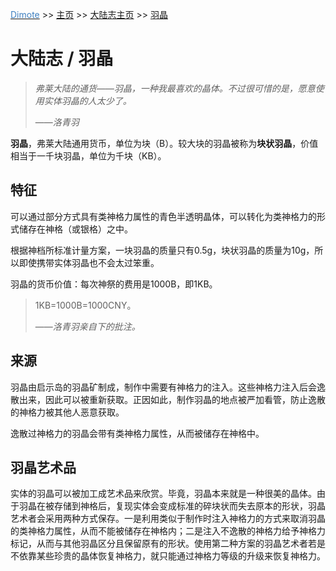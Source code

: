 <u><font color="#4080C0">Dimote</font></u> >> [主页](../../../) >> [大陆志主页]() >> [羽晶](yujing.md)

# 大陆志 / 羽晶

> *弗莱大陆的通货——羽晶，一种我最喜欢的晶体。不过很可惜的是，愿意使用实体羽晶的人太少了。*
>
> ——*洛青羽*

**羽晶**，弗莱大陆通用货币，单位为块（B）。较大块的羽晶被称为**块状羽晶**，价值相当于一千块羽晶，单位为千块（KB）。

## 特征

可以通过部分方式具有类神格力属性的青色半透明晶体，可以转化为类神格力的形式储存在神格（或银格）之中。

根据神档所标准计量方案，一块羽晶的质量只有0.5g，块状羽晶的质量为10g，所以即使携带实体羽晶也不会太过笨重。

羽晶的货币价值：每次神祭的费用是1000B，即1KB。

> 1KB=1000B=1000CNY。
>
> ——*洛青羽亲自下的批注。*

## 来源

羽晶由启示岛的羽晶矿制成，制作中需要有神格力的注入。这些神格力注入后会逸散出来，因此可以被重新获取。正因如此，制作羽晶的地点被严加看管，防止逸散的神格力被其他人恶意获取。

逸散过神格力的羽晶会带有类神格力属性，从而被储存在神格中。

## 羽晶艺术品

实体的羽晶可以被加工成艺术品来欣赏。毕竟，羽晶本来就是一种很美的晶体。由于羽晶在被存储到神格后，复现实体会变成标准的碎块状而失去原本的形状，羽晶艺术者会采用两种方式保存。一是利用类似于制作时注入神格力的方式来取消羽晶的类神格力属性，从而不能被储存在神格内；二是注入不逸散的神格力给予神格力标记，从而与其他羽晶区分且保留原有的形状。使用第二种方案的羽晶艺术者若是不依靠某些珍贵的晶体恢复神格力，就只能通过神格力等级的升级来恢复神格力。
